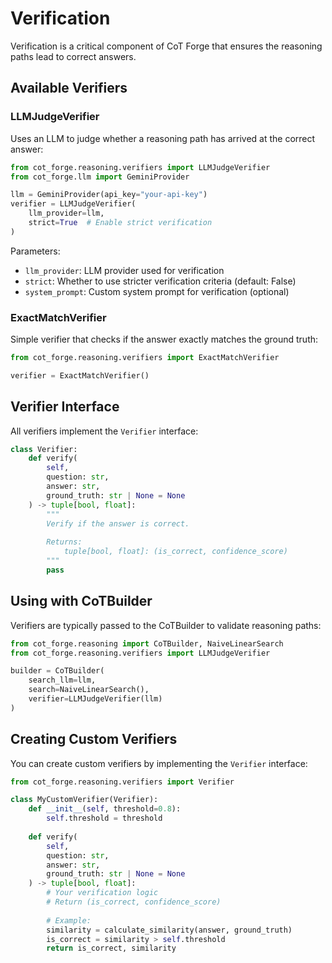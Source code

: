 # Verification

Verification is a critical component of CoT Forge that ensures the reasoning paths lead to correct answers.

## Available Verifiers

### LLMJudgeVerifier

Uses an LLM to judge whether a reasoning path has arrived at the correct answer:

```python
from cot_forge.reasoning.verifiers import LLMJudgeVerifier
from cot_forge.llm import GeminiProvider

llm = GeminiProvider(api_key="your-api-key")
verifier = LLMJudgeVerifier(
    llm_provider=llm,
    strict=True  # Enable strict verification
)
```

Parameters:
- `llm_provider`: LLM provider used for verification
- `strict`: Whether to use stricter verification criteria (default: False)
- `system_prompt`: Custom system prompt for verification (optional)

### ExactMatchVerifier

Simple verifier that checks if the answer exactly matches the ground truth:

```python
from cot_forge.reasoning.verifiers import ExactMatchVerifier

verifier = ExactMatchVerifier()
```

## Verifier Interface

All verifiers implement the `Verifier` interface:

```python
class Verifier:
    def verify(
        self, 
        question: str, 
        answer: str, 
        ground_truth: str | None = None
    ) -> tuple[bool, float]:
        """
        Verify if the answer is correct.
        
        Returns:
            tuple[bool, float]: (is_correct, confidence_score)
        """
        pass
```

## Using with CoTBuilder

Verifiers are typically passed to the CoTBuilder to validate reasoning paths:

```python
from cot_forge.reasoning import CoTBuilder, NaiveLinearSearch
from cot_forge.reasoning.verifiers import LLMJudgeVerifier

builder = CoTBuilder(
    search_llm=llm,
    search=NaiveLinearSearch(),
    verifier=LLMJudgeVerifier(llm)
)
```

## Creating Custom Verifiers

You can create custom verifiers by implementing the `Verifier` interface:

```python
from cot_forge.reasoning.verifiers import Verifier

class MyCustomVerifier(Verifier):
    def __init__(self, threshold=0.8):
        self.threshold = threshold
        
    def verify(
        self, 
        question: str, 
        answer: str, 
        ground_truth: str | None = None
    ) -> tuple[bool, float]:
        # Your verification logic
        # Return (is_correct, confidence_score)
        
        # Example:
        similarity = calculate_similarity(answer, ground_truth)
        is_correct = similarity > self.threshold
        return is_correct, similarity
```